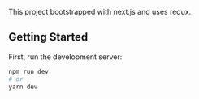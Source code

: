 This project bootstrapped with next.js and uses redux.

## Getting Started

First, run the development server:

```bash
npm run dev
# or
yarn dev
```


